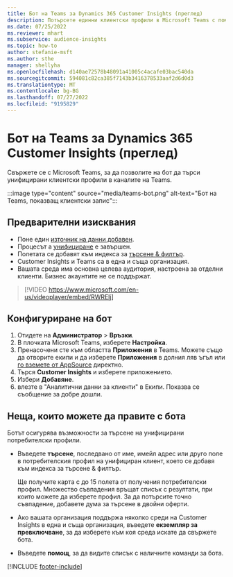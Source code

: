 ```yaml
---
title: Бот на Teams за Dynamics 365 Customer Insights (преглед)
description: Потърсете единни клиентски профили в Microsoft Teams с помощта на бот.
ms.date: 07/25/2022
ms.reviewer: mhart
ms.subservice: audience-insights
ms.topic: how-to
author: stefanie-msft
ms.author: sthe
manager: shellyha
ms.openlocfilehash: d140ae72578b48091a41005c4acafe03bac540da
ms.sourcegitcommit: 594081c82ca385f7143b3416378533aaf2d6d0d3
ms.translationtype: MT
ms.contentlocale: bg-BG
ms.lasthandoff: 07/27/2022
ms.locfileid: "9195829"
---
```

# <a name="teams-bot-for-dynamics-365-customer-insights-preview"></a>Бот на Teams за Dynamics 365 Customer Insights (преглед)

Свържете се с Microsoft Teams, за да позволите на бот да търси унифицирани клиентски профили в каналите на Teams.

:::image type="content" source="media/teams-bot.png" alt-text="Бот на Teams, показващ клиентски запис":::

## <a name="prerequisites"></a>Предварителни изисквания

- Поне един [източник на данни добавен](data-sources.md).
- Процесът а [унифициране](data-unification.md) е завършен.
- Полетата се добавят към индекса за [търсене & филтър](search-filter-index.md).
- Customer Insights и Teams са в една и съща организация.
- Вашата среда има основна целева аудитория, настроена за отделни клиенти. Бизнес акаунтите не се поддържат.


> [!VIDEO https://www.microsoft.com/en-us/videoplayer/embed/RWRElj]

## <a name="configure-the-bot"></a>Конфигуриране на бот

1. Отидете на **Администратор** > **Връзки**.
1. В плочката Microsoft Teams, изберете **Настройка**.
1. Пренасочени сте към областта **Приложения** в Teams. Можете също да отворите екипи и да изберете **Приложения** в долния ляв ъгъл или [го вземете от AppSource](https://go.microsoft.com/fwlink/?linkid=2124104) директно.
1. Търся **Customer Insights** и изберете приложението.
1. Избери **Добавяне**.
1. влезте в "Аналитични данни за клиенти" в Екипи. Показва се съобщение за добре дошли.

## <a name="things-you-can-do-with-the-bot"></a>Неща, които можете да правите с бота

Ботът осигурява възможности за търсене на унифицирани потребителски профили.

- Въведете **търсене**, последвано от име, имейл адрес или друго поле в потребителския профил на унифициран клиент, което се добавя към индекса за търсене & филтър.

  Ще получите карта с до 15 полета от получения потребителски профил. Множество съвпадения връщат списък с резултати, при които можете да изберете профил. За да потърсите точно съвпадение, добавете дума за търсене в двойни оферти.

- Ако вашата организация поддържа няколко среди на Customer Insights в една и съща организация, въведете **екземпляр за превключване**, за да изберете към коя среда искате да свържете бота.

- Въведете **помощ**, за да видите списък с наличните команди за бота.  

[!INCLUDE [footer-include](includes/footer-banner.md)]